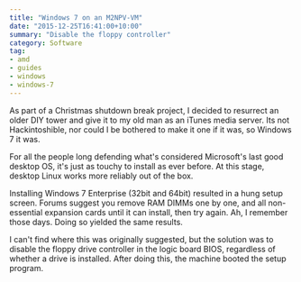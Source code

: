 ```yaml
---
title: "Windows 7 on an M2NPV-VM"
date: "2015-12-25T16:41:00+10:00"
summary: "Disable the floppy controller"
category: Software
tag:
- amd
- guides
- windows
- windows-7
---
```

As part of a Christmas shutdown break project, I decided to resurrect an older DIY tower and give it to my old man as an iTunes media server. Its not Hackintoshible, nor could I be bothered to make it one if it was, so Windows 7 it was.

For all the people long defending what's considered Microsoft's last good desktop OS, it's just as touchy to install as ever before. At this stage, desktop Linux works more reliably out of the box.

Installing Windows 7 Enterprise (32bit and 64bit) resulted in a hung setup screen. Forums suggest you remove RAM DIMMs one by one, and all non-essential expansion cards until it can install, then try again. Ah, I remember those days. Doing so yielded the same results.

I can't find where this was originally suggested, but the solution was to disable the floppy drive controller in the logic board BIOS, regardless of whether a drive is installed. After doing this, the machine booted the setup program.

